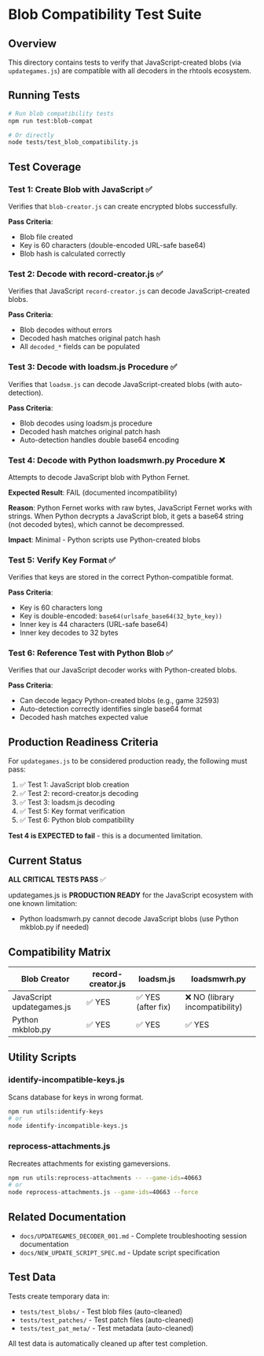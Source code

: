 # Blob Compatibility Test Suite

## Overview

This directory contains tests to verify that JavaScript-created blobs (via `updategames.js`) are compatible with all decoders in the rhtools ecosystem.

## Running Tests

```bash
# Run blob compatibility tests
npm run test:blob-compat

# Or directly
node tests/test_blob_compatibility.js
```

## Test Coverage

### Test 1: Create Blob with JavaScript ✅
Verifies that `blob-creator.js` can create encrypted blobs successfully.

**Pass Criteria**:
- Blob file created
- Key is 60 characters (double-encoded URL-safe base64)
- Blob hash is calculated correctly

### Test 2: Decode with record-creator.js ✅
Verifies that JavaScript `record-creator.js` can decode JavaScript-created blobs.

**Pass Criteria**:
- Blob decodes without errors
- Decoded hash matches original patch hash
- All `decoded_*` fields can be populated

### Test 3: Decode with loadsm.js Procedure ✅
Verifies that `loadsm.js` can decode JavaScript-created blobs (with auto-detection).

**Pass Criteria**:
- Blob decodes using loadsm.js procedure
- Decoded hash matches original patch hash
- Auto-detection handles double base64 encoding

### Test 4: Decode with Python loadsmwrh.py Procedure ❌
Attempts to decode JavaScript blob with Python Fernet.

**Expected Result**: FAIL (documented incompatibility)

**Reason**: Python Fernet works with raw bytes, JavaScript Fernet works with strings. When Python decrypts a JavaScript blob, it gets a base64 string (not decoded bytes), which cannot be decompressed.

**Impact**: Minimal - Python scripts use Python-created blobs

### Test 5: Verify Key Format ✅
Verifies that keys are stored in the correct Python-compatible format.

**Pass Criteria**:
- Key is 60 characters long
- Key is double-encoded: `base64(urlsafe_base64(32_byte_key))`
- Inner key is 44 characters (URL-safe base64)
- Inner key decodes to 32 bytes

### Test 6: Reference Test with Python Blob ✅
Verifies that our JavaScript decoder works with Python-created blobs.

**Pass Criteria**:
- Can decode legacy Python-created blobs (e.g., game 32593)
- Auto-detection correctly identifies single base64 format
- Decoded hash matches expected value

## Production Readiness Criteria

For `updategames.js` to be considered production ready, the following must pass:

1. ✅ Test 1: JavaScript blob creation
2. ✅ Test 2: record-creator.js decoding
3. ✅ Test 3: loadsm.js decoding
4. ✅ Test 5: Key format verification
5. ✅ Test 6: Python blob compatibility

**Test 4 is EXPECTED to fail** - this is a documented limitation.

## Current Status

**ALL CRITICAL TESTS PASS** ✅

updategames.js is **PRODUCTION READY** for the JavaScript ecosystem with one known limitation:
- Python loadsmwrh.py cannot decode JavaScript blobs (use Python mkblob.py if needed)

## Compatibility Matrix

| Blob Creator | record-creator.js | loadsm.js | loadsmwrh.py |
|--------------|-------------------|-----------|--------------|
| JavaScript updategames.js | ✅ YES | ✅ YES (after fix) | ❌ NO (library incompatibility) |
| Python mkblob.py | ✅ YES | ✅ YES | ✅ YES |

## Utility Scripts

### identify-incompatible-keys.js
Scans database for keys in wrong format.

```bash
npm run utils:identify-keys
# or
node identify-incompatible-keys.js
```

### reprocess-attachments.js
Recreates attachments for existing gameversions.

```bash
npm run utils:reprocess-attachments -- --game-ids=40663
# or
node reprocess-attachments.js --game-ids=40663 --force
```

## Related Documentation

- `docs/UPDATEGAMES_DECODER_001.md` - Complete troubleshooting session documentation
- `docs/NEW_UPDATE_SCRIPT_SPEC.md` - Update script specification

## Test Data

Tests create temporary data in:
- `tests/test_blobs/` - Test blob files (auto-cleaned)
- `tests/test_patches/` - Test patch files (auto-cleaned)
- `tests/test_pat_meta/` - Test metadata (auto-cleaned)

All test data is automatically cleaned up after test completion.

